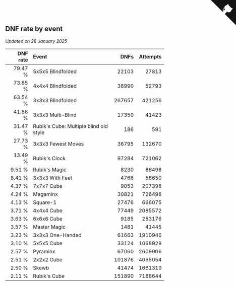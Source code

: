 ## DNF rate by event

*Updated on 28 January 2025*

| DNF rate | Event | DNFs | Attempts |
| ---: | :--- | ---: | ---: |
| 79.47 % | 5x5x5 Blindfolded | 22103 | 27813 |
| 73.85 % | 4x4x4 Blindfolded | 38990 | 52793 |
| 63.54 % | 3x3x3 Blindfolded | 267657 | 421256 |
| 41.88 % | 3x3x3 Multi-Blind | 17350 | 41423 |
| 31.47 % | Rubik's Cube: Multiple blind old style | 186 | 591 |
| 27.73 % | 3x3x3 Fewest Moves | 36795 | 132670 |
| 13.49 % | Rubik's Clock | 97284 | 721062 |
| 9.51 % | Rubik's Magic | 8230 | 86498 |
| 8.41 % | 3x3x3 With Feet | 4766 | 56650 |
| 4.37 % | 7x7x7 Cube | 9053 | 207398 |
| 4.24 % | Megaminx | 30821 | 726498 |
| 4.13 % | Square-1 | 27476 | 666075 |
| 3.71 % | 4x4x4 Cube | 77449 | 2085572 |
| 3.63 % | 6x6x6 Cube | 9185 | 253176 |
| 3.57 % | Master Magic | 1481 | 41445 |
| 3.23 % | 3x3x3 One-Handed | 61663 | 1910946 |
| 3.10 % | 5x5x5 Cube | 33124 | 1068929 |
| 2.57 % | Pyraminx | 67060 | 2609906 |
| 2.51 % | 2x2x2 Cube | 101876 | 4065054 |
| 2.50 % | Skewb | 41474 | 1661319 |
| 2.11 % | Rubik's Cube | 151890 | 7188644 |


<a href="https://github.com/jonatanklosko/wca_statistics" class="github-corner" aria-label="View source on Github"><svg width="80" height="80" viewBox="0 0 250 250" style="fill:#151513; color:#fff; position: absolute; top: 0; border: 0; right: 0;" aria-hidden="true"><path d="M0,0 L115,115 L130,115 L142,142 L250,250 L250,0 Z"></path><path d="M128.3,109.0 C113.8,99.7 119.0,89.6 119.0,89.6 C122.0,82.7 120.5,78.6 120.5,78.6 C119.2,72.0 123.4,76.3 123.4,76.3 C127.3,80.9 125.5,87.3 125.5,87.3 C122.9,97.6 130.6,101.9 134.4,103.2" fill="currentColor" style="transform-origin: 130px 106px;" class="octo-arm"></path><path d="M115.0,115.0 C114.9,115.1 118.7,116.5 119.8,115.4 L133.7,101.6 C136.9,99.2 139.9,98.4 142.2,98.6 C133.8,88.0 127.5,74.4 143.8,58.0 C148.5,53.4 154.0,51.2 159.7,51.0 C160.3,49.4 163.2,43.6 171.4,40.1 C171.4,40.1 176.1,42.5 178.8,56.2 C183.1,58.6 187.2,61.8 190.9,65.4 C194.5,69.0 197.7,73.2 200.1,77.6 C213.8,80.2 216.3,84.9 216.3,84.9 C212.7,93.1 206.9,96.0 205.4,96.6 C205.1,102.4 203.0,107.8 198.3,112.5 C181.9,128.9 168.3,122.5 157.7,114.1 C157.9,116.9 156.7,120.9 152.7,124.9 L141.0,136.5 C139.8,137.7 141.6,141.9 141.8,141.8 Z" fill="currentColor" class="octo-body"></path></svg></a><style>.github-corner:hover .octo-arm{animation:octocat-wave 560ms ease-in-out}@keyframes octocat-wave{0%,100%{transform:rotate(0)}20%,60%{transform:rotate(-25deg)}40%,80%{transform:rotate(10deg)}}@media (max-width:500px){.github-corner:hover .octo-arm{animation:none}.github-corner .octo-arm{animation:octocat-wave 560ms ease-in-out}}</style>
